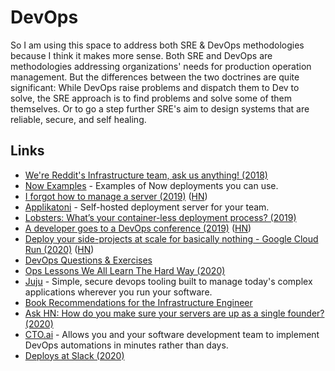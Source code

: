 # DevOps

So I am using this space to address both SRE & DevOps methodologies because I think it makes more sense. Both SRE and DevOps are methodologies addressing organizations' needs for production operation management. But the differences between the two doctrines are quite significant: While DevOps raise problems and dispatch them to Dev to solve, the SRE approach is to find problems and solve some of them themselves. Or to go a step further SRE's aim to design systems that are reliable, secure, and self healing.

## Links

* [We're Reddit's Infrastructure team, ask us anything! \(2018\)](https://www.reddit.com/r/sysadmin/comments/9x577m/were_reddits_infrastructure_team_ask_us_anything/?utm_content=comments&utm_medium=user&utm_source=reddit&utm_name=u_nikivi)
* [Now Examples](https://github.com/zeit/now-examples) - Examples of Now deployments you can use.
* [I forgot how to manage a server \(2019\)](https://ma.ttias.be/i-forgot-how-to-manage-a-server/) \([HN](https://news.ycombinator.com/item?id=19796127)\)
* [Applikatoni](https://github.com/applikatoni/applikatoni) - Self-hosted deployment server for your team.
* [Lobsters: What’s your container-less deployment process? \(2019\)](https://lobste.rs/s/xov7nz/what_s_your_container_less_deployment)
* [A developer goes to a DevOps conference \(2019\)](https://www.darkcoding.net/software/a-developer-goes-to-a-devops-conference/) \([HN](https://news.ycombinator.com/item?id=21100970)\)
* [Deploy your side-projects at scale for basically nothing - Google Cloud Run \(2020\)](https://alexolivier.me/posts/deploy-container-stateless-cheap-google-cloud-run-serverless) \([HN](https://news.ycombinator.com/item?id=22027459)\)
* [DevOps Questions & Exercises](https://github.com/bregman-arie/devops-exercises#readme)
* [Ops Lessons We All Learn The Hard Way \(2020\)](https://www.netmeister.org/blog/ops-lessons.html)
* [Juju](https://github.com/juju/juju) - Simple, secure devops tooling built to manage today's complex applications wherever you run your software.
* [Book Recommendations for the Infrastructure Engineer](https://github.com/stack72/ops-books#readme)
* [Ask HN: How do you make sure your servers are up as a single founder? \(2020\)](https://news.ycombinator.com/item?id=21461617)
* [CTO.ai](https://cto.ai/) - Allows you and your software development team to implement DevOps automations in minutes rather than days.
* [Deploys at Slack \(2020\)](https://slack.engineering/deploys-at-slack-cd0d28c61701)

